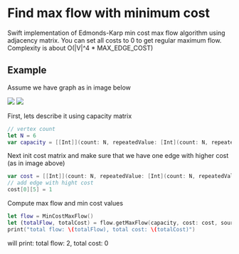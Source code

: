# Find max flow with minimum cost
Swift implementation of Edmonds-Karp min cost max flow algorithm using adjacency matrix. You can set all costs to 0 to get regular maximum flow.
Complexity is about O(|V|^4 * MAX_EDGE_COST)

## Example

Assume we have graph as in image below

[![](https://raw.github.com/alexfedosov/min-cost-max-flow-in-swift/master/images/graphExample.png)](https://raw.github.com/alexfedosov/min-cost-max-flow-in-swift/master/images/graphExample.png)
[![](https://raw.github.com/alexfedosov/min-cost-max-flow-in-swift/master/images/pathExample.png)](https://raw.github.com/alexfedosov/min-cost-max-flow-in-swift/master/images/pathExample.png)

First, lets describe it using capacity matrix
``` swift
// vertex count
let N = 6
var capacity = [[Int]](count: N, repeatedValue: [Int](count: N, repeatedValue: 0))
```

Next init cost matrix and make sure that we have one edge with higher cost (as in image above)
``` swift
var cost = [[Int]](count: N, repeatedValue: [Int](count: N, repeatedValue: 0))
// add edge with hight cost
cost[0][5] = 1
```

Compute max flow and min cost values
``` swift
let flow = MinCostMaxFlow()
let (totalFlow, totalCost) = flow.getMaxFlow(capacity, cost: cost, source: 0, sink: 4)
print("total flow: \(totalFlow), total cost: \(totalCost)")
```

will print: total flow: 2, total cost: 0

